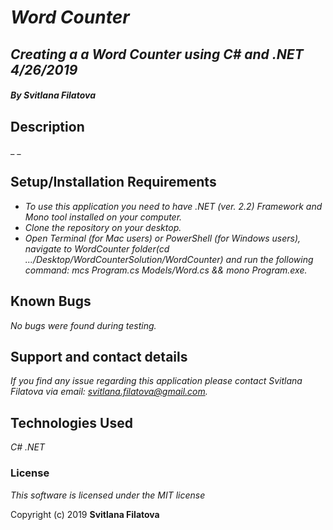 # _**Word Counter**_

## _Creating a a Word Counter using C# and .NET 4/26/2019_

#### _**By Svitlana Filatova**_

## Description

_ _


## Setup/Installation Requirements

* _To use this application you need to have .NET (ver. 2.2) Framework and Mono tool installed on your computer._
* _Clone the repository on your desktop._
* _Open Terminal (for Mac users) or PowerShell (for Windows users), navigate to WordCounter folder(cd .../Desktop/WordCounterSolution/WordCounter) and run the following command: mcs Program.cs Models/Word.cs && mono Program.exe._


## Known Bugs
_No bugs were found during testing._


## Support and contact details

_If you find any issue regarding this application please contact Svitlana Filatova via email: svitlana.filatova@gmail.com._


## Technologies Used

_C#_
_.NET_


### License

*This software is licensed under the MIT license*

Copyright (c) 2019 **Svitlana Filatova**
